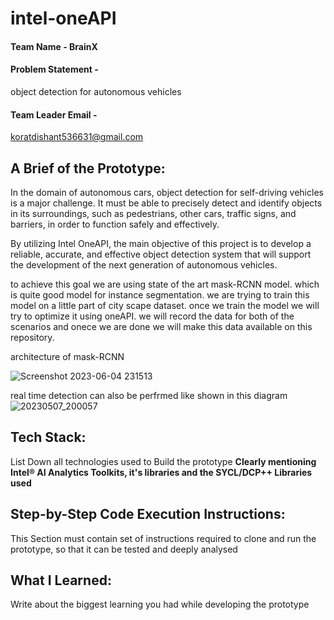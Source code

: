 # intel-oneAPI

#### Team Name - BrainX
#### Problem Statement - 
object detection for autonomous vehicles
#### Team Leader Email -
koratdishant536631@gmail.com

## A Brief of the Prototype:

In the domain of autonomous cars, object detection for self-driving vehicles is a major challenge. It must be able to precisely detect and identify objects in its surroundings, such as pedestrians, other cars, traffic signs, and barriers, in order to function safely and effectively.

By utilizing Intel OneAPI, the main objective of this project is to develop a reliable, accurate, and effective object detection system that will support the development of the next generation of autonomous vehicles.

to achieve this goal we are using state of the art mask-RCNN model. which is quite good model for instance segmentation. we are trying to train this model on a little part of city scape dataset. once we train the model we will try to optimize it using oneAPI. we will record the data for both of the scenarios and onece we are done we will make this data available on this repository.

architecture of mask-RCNN

![Screenshot 2023-06-04 231513](https://github.com/Korat-Dishant/intel-oneAPI/assets/86142546/49d9e6e1-0b4c-4c06-be1f-5498fd6c13e7)

real time detection can also be perfrmed like shown in this diagram
![20230507_200057](https://github.com/Korat-Dishant/intel-oneAPI/assets/86142546/9f587a4f-cc47-4ce8-aebd-ed9265747b3f)


  
## Tech Stack: 
   List Down all technologies used to Build the prototype **Clearly mentioning Intel® AI Analytics Toolkits, it's libraries and the SYCL/DCP++ Libraries used**
   
   
## Step-by-Step Code Execution Instructions:
  This Section must contain set of instructions required to clone and run the prototype, so that it can be tested and deeply analysed
  
## What I Learned:
   Write about the biggest learning you had while developing the prototype
